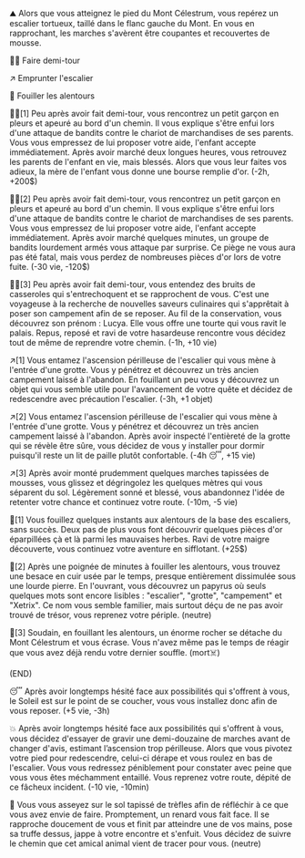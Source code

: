 ⛰ Alors que vous atteignez le pied du Mont Célestrum, vous repérez un escalier tortueux, taillé dans le flanc gauche du Mont. En vous en rapprochant, les marches s'avèrent être coupantes et recouvertes de mousse.

🚶‍♂️ Faire demi-tour

↗️ Emprunter l'escalier

🔎 Fouiller les alentours

🚶‍♂️[1] Peu après avoir fait demi-tour, vous rencontrez un petit garçon en pleurs et apeuré au bord d'un chemin. Il vous explique s'être enfui lors d'une attaque de bandits contre le chariot de marchandises de ses parents. Vous vous empressez de lui proposer votre aide, l'enfant accepte immédiatement. Après avoir marché deux longues heures, vous retrouvez les parents de l'enfant en vie, mais blessés. Alors que vous leur faites vos adieux, la mère de l'enfant vous donne une bourse remplie d'or. (-2h, +200$)

🚶‍♂️[2] Peu après avoir fait demi-tour, vous rencontrez un petit garçon en pleurs et apeuré au bord d'un chemin. Il vous explique s'être enfui lors d'une attaque de bandits contre le chariot de marchandises de ses parents. Vous vous empressez de lui proposer votre aide, l'enfant accepte immédiatement. Après avoir marché quelques minutes, un groupe de bandits lourdement armés vous attaque par surprise. Ce piège ne vous aura pas été fatal, mais vous perdez de nombreuses pièces d'or lors de votre fuite. (-30 vie, -120$)

🚶‍♂️[3] Peu après avoir fait demi-tour, vous entendez des bruits de casseroles qui s'entrechoquent et se rapprochent de vous. C'est une voyageuse à la recherche de nouvelles saveurs culinaires qui s'apprêtait à poser son campement afin de se reposer. Au fil de la conservation, vous découvrez son prénom : Lucya. Elle vous offre une tourte qui vous ravit le palais. Repus, reposé et ravi de votre hasardeuse rencontre vous décidez tout de même de reprendre votre chemin. (-1h, +10 vie)

↗️[1] Vous entamez l'ascension périlleuse de l'escalier qui vous mène à l'entrée d'une grotte. Vous y pénétrez et découvrez un très ancien campement laissé à l'abandon. En fouillant un peu vous y découvrez un objet qui vous semble utile pour l'avancement de votre quête et décidez de redescendre avec précaution l'escalier. (-3h, +1 objet)

↗️[2] Vous entamez l'ascension périlleuse de l'escalier qui vous mène à l'entrée d'une grotte. Vous y pénétrez et découvrez un très ancien campement laissé à l'abandon. Après avoir inspecté l'entièreté de la grotte qui se révèle être sûre, vous décidez de vous y installer pour dormir puisqu'il reste un lit de paille plutôt confortable. (-4h 😴, +15 vie)

↗️[3] Après avoir monté prudemment quelques marches tapissées de mousses, vous glissez et dégringolez les quelques mètres qui vous séparent du sol. Légèrement sonné et blessé, vous abandonnez l'idée de retenter votre chance et continuez votre route. (-10m, -5 vie)

🔎[1] Vous fouillez quelques instants aux alentours de la base des escaliers, sans succès. Deux pas de plus vous font découvrir quelques pièces d'or éparpillées çà et là parmi les mauvaises herbes. Ravi de votre maigre découverte, vous continuez votre aventure en sifflotant. (+25$)

🔎[2] Après une poignée de minutes à fouiller les alentours, vous trouvez une besace en cuir usée par le temps, presque entièrement dissimulée sous une lourde pierre. En l'ouvrant, vous découvrez un papyrus où seuls quelques mots sont encore lisibles : "escalier", "grotte", "campement" et "Xetrix". Ce nom vous semble familier, mais surtout déçu de ne pas avoir trouvé de trésor, vous reprenez votre périple. (neutre)

🔎[3] Soudain, en fouillant les alentours, un énorme rocher se détache du Mont Célestrum et vous écrase. Vous n'avez même pas le temps de réagir que vous avez déjà rendu votre dernier souffle. (mort☠️)

(END)

😴 Après avoir longtemps hésité face aux possibilités qui s'offrent à vous, le Soleil est sur le point de se coucher, vous vous installez donc afin de vous reposer. (+5 vie, -3h)

💥 Après avoir longtemps hésité face aux possibilités qui s'offrent à vous, vous décidez d'essayer de gravir une demi-douzaine de marches avant de changer d'avis, estimant l’ascension trop périlleuse. Alors que vous pivotez votre pied pour redescendre, celui-ci dérape et vous roulez en bas de l'escalier. Vous vous redressez péniblement pour constater avec peine que vous vous êtes méchamment entaillé. Vous reprenez votre route, dépité de ce fâcheux incident. (-10 vie, -10min)

🦊 Vous vous asseyez sur le sol tapissé de trèfles afin de réfléchir à ce que vous avez envie de faire. Promptement, un renard vous fait face. Il se rapproche doucement de vous et finit par atteindre une de vos mains, pose sa truffe dessus, jappe à votre encontre et s'enfuit. Vous décidez de suivre le chemin que cet amical animal vient de tracer pour vous. (neutre)
